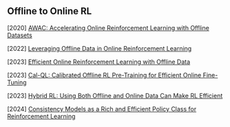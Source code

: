 ## Offline to Online RL

[2020] [AWAC: Accelerating Online Reinforcement Learning with Offline Datasets](https://arxiv.org/abs/2006.09359)

[2022] [Leveraging Offline Data in Online Reinforcement Learning](https://arxiv.org/abs/2211.04974)

[2023] [Efficient Online Reinforcement Learning with Offline Data](https://arxiv.org/abs/2302.02948)

[2023] [Cal-QL: Calibrated Offline RL Pre-Training for Efficient Online Fine-Tuning](https://arxiv.org/abs/2303.05479)

[2023] [Hybrid RL: Using Both Offline and Online Data Can Make RL Efficient](https://arxiv.org/abs/2210.06718)

[2024] [Consistency Models as a Rich and Efficient Policy Class for Reinforcement Learning](https://arxiv.org/abs/2309.16984)